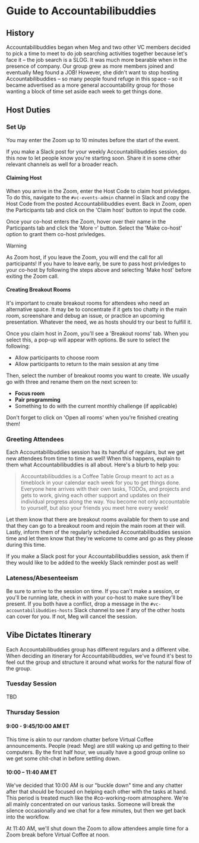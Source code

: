 # Guide to Accountabilibuddies

## History

Accountabilibuddies began when Meg and two other VC members decided to pick a time to meet to do job searching activities together because let's face it – the job search is a SLOG. It was much more bearable when in the presence of company. Our group grew as more members joined and eventually Meg found a JOB! However, she didn't want to stop hosting Accountabilibuddies – so many people found refuge in this space – so it became advertised as a more general accountability group for those wanting a block of time set aside each week to get things done.

## Host Duties

### Set Up

You may enter the Zoom up to 10 minutes before the start of the event.

If you make a Slack post for your weekly Accountabilibuddies session, do this now to let people know you're starting soon. Share it in some other relevant channels as well for a broader reach.

#### Claiming Host

When you arrive in the Zoom, enter the Host Code to claim host privledges. To do this, navigate to the `#vc-events-admin` channel in Slack and copy the Host Code from the posted Accountabilibuddies event. Back in Zoom, open the Participants tab and click on the 'Claim host' button to input the code.

Once your co-host enters the Zoom, hover over their name in the Participants tab and click the 'More ▿' button. Select the 'Make co-host' option to grant them co-host privledges.

> [!WARNING]
> As Zoom host, if you leave the Zoom, you will end the call for all participants! If you have to leave early, be sure to pass host privledges to your co-host by following the steps above and selecting 'Make host' before exiting the Zoom call.

#### Creating Breakout Rooms

It's important to create breakout rooms for attendees who need an alternative space. It may be to concentrate if it gets too chatty in the main room, screenshare and debug an issue, or practice an upcoming presentation. Whatever the need, we as hosts should try our best to fulfill it.

Once you claim host in Zoom, you'll see a 'Breakout rooms' tab. When you select this, a pop-up will appear with options. Be sure to select the following:

- Allow participants to choose room
- Allow participants to return to the main session at any time

Then, select the number of breakout rooms you want to create. We usually go with three and rename them on the next screen to:

- **Focus room**
- **Pair programming**
- Something to do with the current monthly challenge (if applicable)

Don't forget to click on 'Open all rooms' when you're finished creating them!

### Greeting Attendees

Each Accountabilibuddies session has its handful of regulars, but we get new attendees from time to time as well! When this happens, explain to them what Accountabilibuddies is all about. Here's a blurb to help you:

> Accountabilibuddies is a Coffee Table Group meant to act as a timeblock in your calendar each week for you to get things done. Everyone here arrives with their own tasks, TODOs, and projects and gets to work, giving each other support and updates on their individual progress along the way. You become not only accountable to yourself, but also your friends you meet here every week!

Let them know that there are breakout rooms available for them to use and that they can go to a breakout room and rejoin the main room at their will. Lastly, inform them of the regularly scheduled Accountabilibuddies session time and let them know that they're welcome to come and go as they please during this time.

If you make a Slack post for your Accountabilibuddies session, ask them if they would like to be added to the weekly Slack reminder post as well!

### Lateness/Abesenteeism

Be sure to arrive to the session on time. If you can't make a session, or you'll be running late, check in with your co-host to make sure they'll be present. If you both have a conflict, drop a message in the `#vc-accountabilibuddies-hosts` Slack channel to see if any of the other hosts can cover for you. If not, Meg will cancel the session.

## Vibe Dictates Itinerary

Each Accountabilibuddies group has different regulars and a different vibe. When deciding an itinerary for Accountabilibuddies, we've found it's best to feel out the group and structure it around what works for the natural flow of the group.

### Tuesday Session

TBD

### Thursday Session

#### 9:00 - 9:45/10:00 AM ET

This time is akin to our random chatter before Virtual Coffee announcements. People (read: Meg) are still waking up and getting to their computers. By the first half hour, we usually have a good group online so we get some chit-chat in before settling down.

#### 10:00 – 11:40 AM ET

We've decided that 10:00 AM is our "buckle down" time and any chatter after that should be focused on helping each other with the tasks at hand. This period is treated much like the #co-working-room atmosphere. We're all mainly concentrated on our various tasks. Someone will break the silence occasionally and we chat for a few minutes, but then we get back into the workflow.

At 11:40 AM, we'll shut down the Zoom to allow attendees ample time for a Zoom break before Virtual Coffee at noon.
